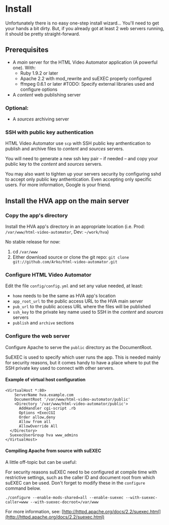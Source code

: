 # Install

Unfortunately there is no easy one-step install wizard... You'll need to get your hands a bit dirty. But, if you already got at least 2 web servers running, it should be pretty straight-forward.

## Prerequisites

- A *main* server for the HTML Video Automator application (A powerful one). With:
  - Ruby 1.9.2 or later
  - Apache 2.2 with mod_rewrite and suEXEC properly configured
  - ffmpeg 0.6.1 or later #TODO: Specify external libraries used and configure options
- A *content* web publishing server

### Optional:

- A *sources* archiving server

### SSH with public key authentication

HTML Video Automator use `scp` with SSH public key anthentication to publish and archive files to *content* and *sources* servers.

You will need to generate a new ssh key pair – if needed – and copy your public key to the *content* and *sources* servers.

You may also want to tighten up your servers security by configuring sshd to accept only public key anthentication. Even accepting only specific users. For more information, Google is your friend.

## Install the HVA app on the main server

### Copy the app's directory

Install the HVA app's directory in an appropriate location (i.e. Prod: `/var/www/html-video-automator`, Dev: `~/work/hva`)

No stable release for now:

1. cd `/var/www`
2. Either download source or clone the git repo: `git clone git://github.com/Arko/html-video-automator.git`

### Configure HTML Video Automator

Edit the file `config/config.yml` and set any value needed, at least:

- `home` needs to be the same as HVA app's location
- `app_root_url` to the public access URL to the HVA main server
- `pub_url` to the public access URL where the files will be published
- `ssh_key` to the private key name used to SSH in the *content* and *sources* servers
- `publish` and `archive` sections

### Configure the web server

Configure Apache to serve the `public` directory as the DocumentRoot.

SuEXEC is used to specify which user runs the app. This is needed mainly for security reasons, but it comes handy to have a place where to put the SSH private key used to connect with other servers.

#### Example of virtual host configuration
    <VirtualHost *:80>
    	ServerName hva.example.com
    	DocumentRoot '/var/www/html-video-automator/public'
    	<Directory '/var/www/html-video-automator/public'>
          AddHandler cgi-script .rb
          Options +ExecCGI
          Order allow,deny
          Allow from all
          AllowOverride All
      </Directory>
      SuexecUserGroup hva www_admins
    </VirtualHost>

#### Compiling Apache from source with suEXEC

A little off-topic but can be useful:

For security reasons suEXEC need to be configured at compile time with restrictive settings, such as the caller ID and document root from which suEXEC can be used. Don't forget to modify these in the `configure` command below.

`./configure --enable-mods-shared=all --enable-suexec --with-suexec-caller=www --with-suexec-docroot=/var/www`

For more information, see: [http://httpd.apache.org/docs/2.2/suexec.html](http://httpd.apache.org/docs/2.2/suexec.html)
